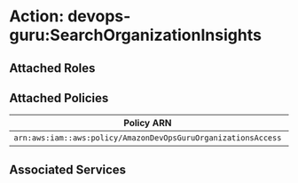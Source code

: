 # Action: devops-guru:SearchOrganizationInsights

## Attached Roles

## Attached Policies

| Policy ARN | Policy Name |
|------------|-------------|
| `arn:aws:iam::aws:policy/AmazonDevOpsGuruOrganizationsAccess` | [AmazonDevOpsGuruOrganizationsAccess](../policies.md#amazondevopsguruorganizationsaccess) |

## Associated Services

